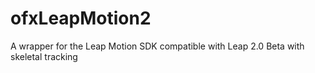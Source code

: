 ofxLeapMotion2
==============

A wrapper for the Leap Motion SDK compatible with Leap 2.0 Beta with skeletal tracking
